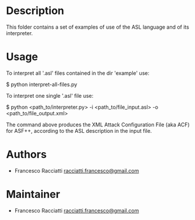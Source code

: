 Description
============
This folder contains a set of examples of use of the ASL language and of its interpreter.


Usage
=====
To interpret all '.asl' files contained in the dir 'example' use:

$ python interpret-all-files.py


To interpret one single '.asl' file use:

$ python <path_to/interpreter.py> -i <path_to/file_input.asl> -o <path_to/file_output.xml>

The command above produces the XML Attack Configuration File (aka ACF) for ASF++, according to the ASL description in the input file.


Authors
=======
+ Francesco Racciatti  	<racciatti.francesco@gmail.com>


Maintainer
==========
+ Francesco Racciatti	<racciatti.francesco@gmail.com>
